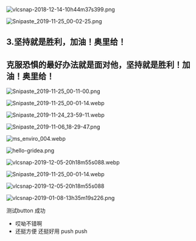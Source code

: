 
![vlcsnap-2018-12-14-10h44m37s399.png](https://cdn.jsdelivr.net/gh/noiraimer/Pic/imgvlcsnap-2018-12-14-10h44m37s399.png)

![Snipaste_2019-11-25_00-02-25.png](https://cdn.jsdelivr.net/gh/noiraimer/Pic@master//imgSnipaste_2019-11-25_00-02-25.png)

## 3.坚持就是胜利，加油！奥里给！

## 克服恐惧的最好办法就是面对他，坚持就是胜利！加油！奥里给！

![Snipaste_2019-11-25_00-11-00.png](https://cdn.jsdelivr.net/gh/noiraimer/Pic/imgSnipaste_2019-11-25_00-11-00.png)

![Snipaste_2019-11-25_00-01-14.webp](https://cdn.jsdelivr.net/gh/noiraimer/Pic/imgSnipaste_2019-11-25_00-01-14.webp)

![Snipaste_2019-11-24_23-59-11.webp](https://cdn.jsdelivr.net/gh/noiraimer/Pic@master//imgSnipaste_2019-11-24_23-59-11.webp)

![Snipaste_2019-11-06_18-29-47.png](https://cdn.jsdelivr.net/gh/noiraimer/Pic@master//imgSnipaste_2019-11-06_18-29-47.png)

![ms_enviro_004.webp](https://cdn.jsdelivr.net/gh/noiraimer/Pic/imgms_enviro_004.webp)

![hello-gridea.png](https://cdn.jsdelivr.net/gh/noiraimer/Pic/imghello-gridea.png)

![vlcsnap-2019-12-05-20h18m55s088.webp](https://cdn.jsdelivr.net/gh/noiraimer/Pic/imgvlcsnap-2019-12-05-20h18m55s088.webp)

![Snipaste_2019-11-25_00-01-14.webp](https://cdn.jsdelivr.net/gh/noiraimer/Pic/imgSnipaste_2019-11-25_00-01-14.webp)

![vlcsnap-2019-12-05-20h18m55s088](https://i.imgur.com/6ArB4G5.jpg)

![vlcsnap-2019-01-08-13h35m19s226.png](https://cdn.jsdelivr.net/gh/noiraimer/Pic/imgvlcsnap-2019-01-08-13h35m19s226.png)

测试button
成功

- 哎呦不错啊
- 还挺方便
还挺好用
push push
